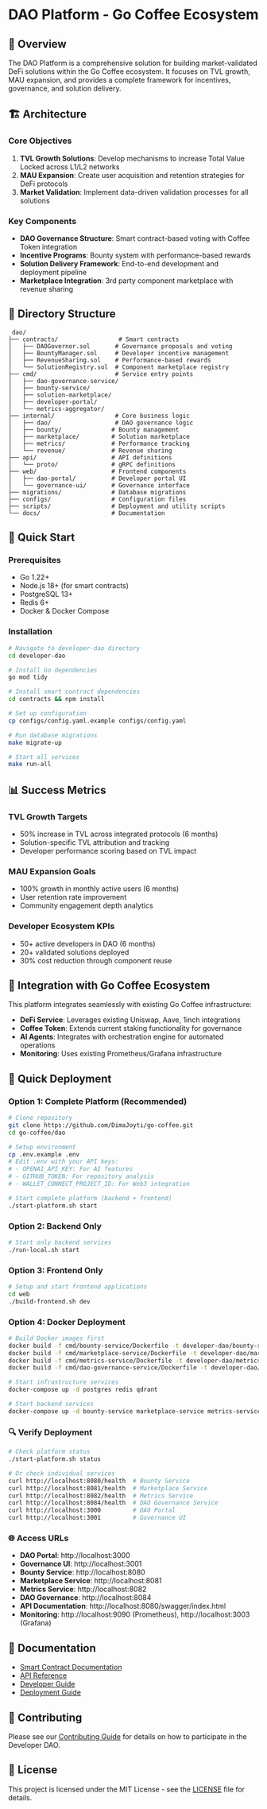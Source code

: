 # DAO Platform - Go Coffee Ecosystem

## 🎯 Overview

The DAO Platform is a comprehensive solution for building market-validated DeFi solutions within the Go Coffee ecosystem. It focuses on TVL growth, MAU expansion, and provides a complete framework for  incentives, governance, and solution delivery.

## 🏗️ Architecture

### Core Objectives
1. **TVL Growth Solutions**: Develop mechanisms to increase Total Value Locked across L1/L2 networks
2. **MAU Expansion**: Create user acquisition and retention strategies for DeFi protocols
3. **Market Validation**: Implement data-driven validation processes for all solutions

### Key Components
- **DAO Governance Structure**: Smart contract-based voting with Coffee Token integration
- **Incentive Programs**: Bounty system with performance-based rewards
- **Solution Delivery Framework**: End-to-end development and deployment pipeline
- **Marketplace Integration**: 3rd party component marketplace with revenue sharing

## 📁 Directory Structure

```
 dao/
├── contracts/                 # Smart contracts
│   ├── DAOGovernor.sol       # Governance proposals and voting
│   ├── BountyManager.sol     # Developer incentive management
│   ├── RevenueSharing.sol    # Performance-based rewards
│   └── SolutionRegistry.sol  # Component marketplace registry
├── cmd/                      # Service entry points
│   ├── dao-governance-service/
│   ├── bounty-service/
│   ├── solution-marketplace/
│   ├── developer-portal/
│   └── metrics-aggregator/
├── internal/                 # Core business logic
│   ├── dao/                  # DAO governance logic
│   ├── bounty/              # Bounty management
│   ├── marketplace/         # Solution marketplace
│   ├── metrics/             # Performance tracking
│   └── revenue/             # Revenue sharing
├── api/                     # API definitions
│   └── proto/               # gRPC definitions
├── web/                     # Frontend components
│   ├── dao-portal/          # Developer portal UI
│   └── governance-ui/       # Governance interface
├── migrations/              # Database migrations
├── configs/                 # Configuration files
├── scripts/                 # Deployment and utility scripts
└── docs/                    # Documentation
```

## 🚀 Quick Start

### Prerequisites
- Go 1.22+
- Node.js 18+ (for smart contracts)
- PostgreSQL 13+
- Redis 6+
- Docker & Docker Compose

### Installation
```bash
# Navigate to developer-dao directory
cd developer-dao

# Install Go dependencies
go mod tidy

# Install smart contract dependencies
cd contracts && npm install

# Set up configuration
cp configs/config.yaml.example configs/config.yaml

# Run database migrations
make migrate-up

# Start all services
make run-all
```

## 📊 Success Metrics

### TVL Growth Targets
- 50% increase in TVL across integrated protocols (6 months)
- Solution-specific TVL attribution and tracking
- Developer performance scoring based on TVL impact

### MAU Expansion Goals
- 100% growth in monthly active users (6 months)
- User retention rate improvement
- Community engagement depth analytics

### Developer Ecosystem KPIs
- 50+ active developers in DAO (6 months)
- 20+ validated solutions deployed
- 30% cost reduction through component reuse

## 🔧 Integration with Go Coffee Ecosystem

This platform integrates seamlessly with existing Go Coffee infrastructure:
- **DeFi Service**: Leverages existing Uniswap, Aave, 1inch integrations
- **Coffee Token**: Extends current staking functionality for governance
- **AI Agents**: Integrates with orchestration engine for automated operations
- **Monitoring**: Uses existing Prometheus/Grafana infrastructure

## 🚀 Quick Deployment

### Option 1: Complete Platform (Recommended)

```bash
# Clone repository
git clone https://github.com/DimaJoyti/go-coffee.git
cd go-coffee/dao

# Setup environment
cp .env.example .env
# Edit .env with your API keys:
# - OPENAI_API_KEY: For AI features
# - GITHUB_TOKEN: For repository analysis
# - WALLET_CONNECT_PROJECT_ID: For Web3 integration

# Start complete platform (backend + frontend)
./start-platform.sh start
```

### Option 2: Backend Only

```bash
# Start only backend services
./run-local.sh start
```

### Option 3: Frontend Only

```bash
# Setup and start frontend applications
cd web
./build-frontend.sh dev
```

### Option 4: Docker Deployment

```bash
# Build Docker images first
docker build -f cmd/bounty-service/Dockerfile -t developer-dao/bounty-service:latest .
docker build -f cmd/marketplace-service/Dockerfile -t developer-dao/marketplace-service:latest .
docker build -f cmd/metrics-service/Dockerfile -t developer-dao/metrics-service:latest .
docker build -f cmd/dao-governance-service/Dockerfile -t developer-dao/dao-governance-service:latest .

# Start infrastructure services
docker-compose up -d postgres redis qdrant

# Start backend services
docker-compose up -d bounty-service marketplace-service metrics-service dao-governance-service
```

### 🔍 Verify Deployment

```bash
# Check platform status
./start-platform.sh status

# Or check individual services
curl http://localhost:8080/health  # Bounty Service
curl http://localhost:8081/health  # Marketplace Service
curl http://localhost:8082/health  # Metrics Service
curl http://localhost:8084/health  # DAO Governance Service
curl http://localhost:3000         # DAO Portal
curl http://localhost:3001         # Governance UI
```

### 🌐 Access URLs

- **DAO Portal**: http://localhost:3000
- **Governance UI**: http://localhost:3001
- **Bounty Service**: http://localhost:8080
- **Marketplace Service**: http://localhost:8081
- **Metrics Service**: http://localhost:8082
- **DAO Governance**: http://localhost:8084
- **API Documentation**: http://localhost:8080/swagger/index.html
- **Monitoring**: http://localhost:9090 (Prometheus), http://localhost:3003 (Grafana)

## 📖 Documentation

- [Smart Contract Documentation](docs/smart-contracts.md)
- [API Reference](docs/api-reference.md)
- [Developer Guide](docs/developer-guide.md)
- [Deployment Guide](docs/deployment.md)

## 🤝 Contributing

Please see our [Contributing Guide](CONTRIBUTING.md) for details on how to participate in the Developer DAO.

## 📄 License

This project is licensed under the MIT License - see the [LICENSE](LICENSE) file for details.
